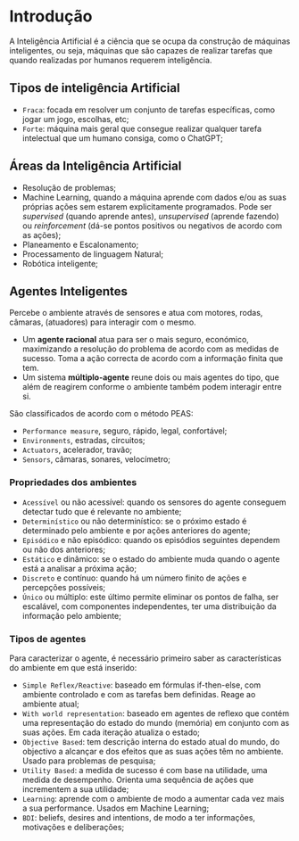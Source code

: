 # Introdução

A Inteligência Artificial é a ciência que se ocupa da construção de máquinas inteligentes, ou seja, máquinas que são capazes de realizar tarefas que quando realizadas por humanos requerem inteligência.

## Tipos de inteligência Artificial

- `Fraca`: focada em resolver um conjunto de tarefas específicas, como jogar um jogo, escolhas, etc;
- `Forte`: máquina mais geral que consegue realizar qualquer tarefa intelectual que um humano consiga, como o ChatGPT;

## Áreas da Inteligência Artificial

- Resolução de problemas;
- Machine Learning, quando a máquina aprende com dados e/ou as suas próprias ações sem estarem explicitamente programados. Pode ser *supervised* (quando aprende antes), *unsupervised* (aprende fazendo) ou *reinforcement* (dá-se pontos positivos ou negativos de acordo com as ações);
- Planeamento e Escalonamento;
- Processamento de linguagem Natural;
- Robótica inteligente;

## Agentes Inteligentes

Percebe o ambiente através de sensores e atua com motores, rodas, câmaras, (atuadores) para interagir com o mesmo. 
- Um **agente racional** atua para ser o mais seguro, económico, maximizando a resolução do problema de acordo com as medidas de sucesso. Toma a ação correcta de acordo com a informação finita que tem. 
- Um sistema **múltiplo-agente** reune dois ou mais agentes do tipo, que além de reagirem conforme o ambiente também podem interagir entre si.

São classificados de acordo com o método PEAS:
- `Performance measure`, seguro, rápido, legal, confortável;
- `Environments`, estradas, circuitos;
- `Actuators`, acelerador, travão;
- `Sensors`, câmaras, sonares, velocímetro;

### Propriedades dos ambientes

- `Acessível` ou não acessível: quando os sensores do agente conseguem detectar tudo que é relevante no ambiente;
- `Determinístico` ou não determinístico: se o próximo estado é determinado pelo ambiente e por ações anteriores do agente;
- `Episódico` e não episódico: quando os episódios seguintes dependem ou não dos anteriores;
- `Estático` e dinâmico: se o estado do ambiente muda quando o agente está a analisar a próxima ação;
- `Discreto` e contínuo: quando há um número finito de ações e percepções possíveis;
- `Único` ou múltiplo: este último permite eliminar os pontos de falha, ser escalável, com componentes independentes, ter uma distribuição da informação pelo ambiente;

### Tipos de agentes

Para caracterizar o agente, é necessário primeiro saber as características do ambiente em que está inserido:

- `Simple Reflex/Reactive`: baseado em fórmulas if-then-else, com ambiente controlado e com as tarefas bem definidas. Reage ao ambiente atual;
- `With world representation`: baseado em agentes de reflexo que contém uma representação do estado do mundo (memória) em conjunto com as suas ações. Em cada iteração atualiza o estado;
- `Objective Based`: tem descrição interna do estado atual do mundo, do objectivo a alcançar e dos efeitos que as suas ações têm no ambiente. Usado para problemas de pesquisa;
- `Utility Based`: a medida de sucesso é com base na utilidade, uma medida de desempenho. Orienta uma sequência de ações que incrementem a sua utilidade;
- `Learning`: aprende com o ambiente de modo a aumentar cada vez mais a sua performance. Usados em Machine Learning;
- `BDI`: beliefs, desires and intentions, de modo a ter informações, motivações e deliberações;